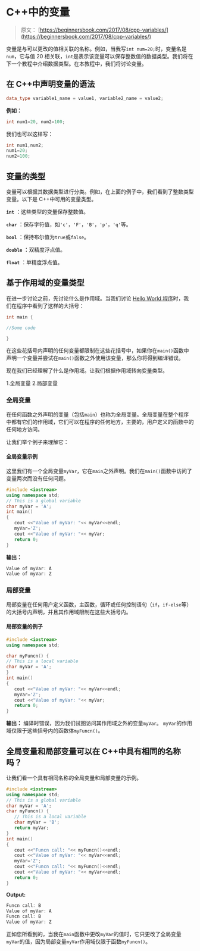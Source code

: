 # C++中的变量

> 原文： [https://beginnersbook.com/2017/08/cpp-variables/](https://beginnersbook.com/2017/08/cpp-variables/)

变量是与可以更改的值相关联的名称。例如，当我写`int num=20;`时，变量名是`num`，它与值 20 相关联，`int`是表示该变量可以保存整数值的数据类型。我们将在下一个教程中介绍数据类型。在本教程中，我们将讨论变量。

## 在 C++中声明变量的语法

```cpp
data_type variable1_name = value1, variable2_name = value2;
```

**例如：**

```cpp
int num1=20, num2=100;
```

我们也可以这样写：

```cpp
int num1,num2;
num1=20;
num2=100;
```

## 变量的类型

变量可以根据其数据类型进行分类。例如，在上面的例子中，我们看到了整数类型变量。以下是 C++中可用的变量类型。

**`int`** ：这些类型的变量保存整数值。

**`char`** ：保存字符值，如`'c'`，`'F'`，`'B'`，`'p'`，`'q'`等。

**`bool`** ：保持布尔值为`true`或`false`。

**`double`** ：双精度浮点值。

**`float`** ：单精度浮点值。

## 基于作用域的变量类型

在进一步讨论之前，先讨论什么是作用域。当我们讨论 [Hello World 程序](https://beginnersbook.com/2017/08/first-cpp-program/)时，我们在程序中看到了这样的大括号：

```cpp
int main {

//Some code

}
```

在这些花括号内声明的任何变量都限制在这些花括号中，如果你在`main()`函数中声明一个变量并尝试在`main()`函数之外使用该变量，那么你将得到编译错误。

现在我们已经理解了什么是作用域。让我们根据作用域转向变量类型。

1.全局变量
2.局部变量

### 全局变量

在任何函数之外声明的变量（包括`main`）也称为全局变量。全局变量在整个程序中都有它们的作用域，它们可以在程序的任何地方，主要的，用户定义的函数中的任何地方访问。

让我们举个例子来理解它：

#### 全局变量示例

这里我们有一个全局变量`myVar`，它在`main`之外声明。我们在`main()`函数中访问了变量两次而没有任何问题。

```cpp
#include <iostream>
using namespace std;
// This is a global variable
char myVar = 'A';
int main()
{
   cout <<"Value of myVar: "<< myVar<<endl;
   myVar='Z';
   cout <<"Value of myVar: "<< myVar;
   return 0;
}
```

**输出：**

```cpp
Value of myVar: A
Value of myVar: Z
```

### 局部变量

局部变量在任何用户定义函数，主函数，循环或任何控制语句（`if`，`if-else`等）的大括号内声明，并且其作用域限制在这些大括号内。

#### 局部变量的例子

```cpp
#include <iostream>
using namespace std;

char myFuncn() {
// This is a local variable
char myVar = 'A';
}
int main()
{
   cout <<"Value of myVar: "<< myVar<<endl;
   myVar='Z';
   cout <<"Value of myVar: "<< myVar;
   return 0;
}
```

**输出：**
编译时错误，因为我们试图访问其作用域之外的变量`myVar`。 `myVar`的作用域仅限于这些括号内的函数体`myFuncn()`。

## 全局变量和局部变量可以在 C++中具有相同的名称吗？

让我们看一个具有相同名称的全局变量和局部变量的示例。

```cpp
#include <iostream>
using namespace std;
// This is a global variable
char myVar = 'A';
char myFuncn() {
   // This is a local variable
   char myVar = 'B';
   return myVar;
}
int main()
{
   cout <<"Funcn call: "<< myFuncn()<<endl;
   cout <<"Value of myVar: "<< myVar<<endl;
   myVar='Z';
   cout <<"Funcn call: "<< myFuncn()<<endl;
   cout <<"Value of myVar: "<< myVar<<endl;
   return 0;
}
```

**Output:**

```cpp
Funcn call: B
Value of myVar: A
Funcn call: B
Value of myVar: Z
```

正如您所看到的，当我在`main`函数中更改`myVar`的值时，它只更改了全局变量`myVar`的值，因为局部变量`myVar`作用域仅限于函数`myFuncn()`。